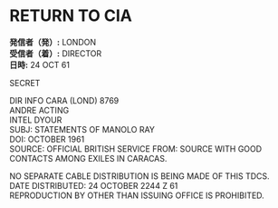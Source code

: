# RETURN TO CIA

**発信者（発）:** LONDON  
**受信者（着）:** DIRECTOR  
**日時:** 24 OCT 61

SECRET

DIR INFO CARA (LOND) 8769  
ANDRE ACTING  
INTEL DYOUR  
SUBJ: STATEMENTS OF MANOLO RAY  
DOI: OCTOBER 1961  
SOURCE: OFFICIAL BRITISH SERVICE FROM: SOURCE WITH GOOD CONTACTS AMONG EXILES IN CARACAS.

NO SEPARATE CABLE DISTRIBUTION IS BEING MADE OF THIS TDCS.  
DATE DISTRIBUTED: 24 OCTOBER 2244 Z 61  
REPRODUCTION BY OTHER THAN ISSUING OFFICE IS PROHIBITED.